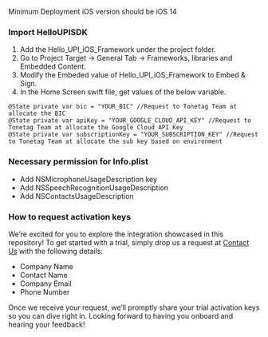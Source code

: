 Minimum Deployment iOS version should be iOS 14

### Import HelloUPISDK 
1. Add the Hello_UPI_iOS_Framework under the project folder.
2. Go to Project Target -> General Tab ->  Frameworks, libraries and Embedded Content.
3. Modify the Embeded value of Hello_UPI_iOS_Framework to Embed & Sign.
4. In the Home Screen swift file, get values of the below variable.

```
@State private var bic = "YOUR_BIC" //Request to Tonetag Team at allocate the BIC
@State private var apiKey = "YOUR_GOOGLE_CLOUD_API_KEY" //Request to Tonetag Team at allocate the Google Cloud API Key
@State private var subscriptionKey = "YOUR_SUBSCRIPTION_KEY" //Request to Tonetag Team at allocate the sub key based on environment
```
### Necessary permission for Info.plist
* Add NSMicrophoneUsageDescription key
* Add NSSpeechRecognitionUsageDescription
* Add NSContactsUsageDescription

### How to request activation keys
We’re excited for you to explore the integration showcased in this repository! To get started with a trial, simply drop us a request at <a href="mailto:dev&#64;xyz&#46;com">Contact Us</a> with the following details:

- Company Name  
- Contact Name  
- Company Email  
- Phone Number
  
Once we receive your request, we’ll promptly share your trial activation keys so you can dive right in. Looking forward to having you onboard and hearing your feedback!
